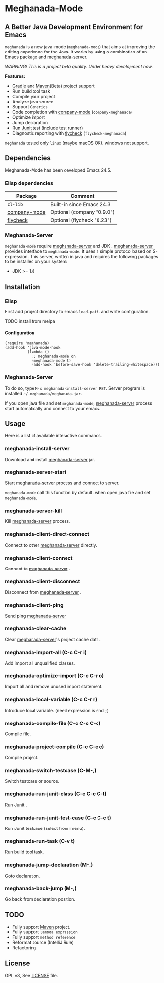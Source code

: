 # Meghanada-Mode

## A Better Java Development Environment for Emacs

`meghanada` is a new java-mode (`meghanada-mode`) that aims at improving the editing
experience for the Java. It works by using a combination of an Emacs
package and [meghanada-server][].

<i>WARNING! This is a project beta quality. Under heavy development now.</i>

**Features:**

* [Gradle][] and [Maven][](Beta) project support
* Run build tool task
* Compile your project
* Analyze java source
* Support `Generics`
* Code completion with [company-mode][] (`company-meghanada`)
* Optimize import
* Jump declaration
* Run [Junit][] test (include test runner)
* Diagnostic reporting with [flycheck][] (`flycheck-meghanada`)

`meghanada` tested only `linux` (maybe macOS OK). windows not support.

## Dependencies

Meghanada-Mode has been developed Emacs 24.5.

### Elisp dependencies

| Package              | Comment                           |
| -------------------- | --------------------------------- |
| `cl-lib`             | Built-in since Emacs 24.3         |
| [company-mode][]     | Optional (company "0.9.0")        |
| [flycheck][]         | Optional (flycheck "0.23")        |

### Meghanada-Server

`meghanada-mode` require [meghanada-server][] and JDK .
[meghanada-server][] provides interface to `meghanada-mode`. It uses a simple protocol
based on S-expression. This server, written in java and requires the following
packages to be installed on your system:

* JDK >= 1.8

## Installation

### Elisp

First add project directory to emacs `load-path`. and write configuration.

TODO install from melpa

#### Configuration

```
(require 'meghanada)
(add-hook 'java-mode-hook
          (lambda ()
            ;; meghanada-mode on
            (meghanada-mode t)
            (add-hook 'before-save-hook 'delete-trailing-whitespace)))
```

### Meghanada-Server

To do so, type `M-x meghanada-install-server RET`. Server program is installed `~/.meghanada/meghanada.jar`.

If you open java file and set `meghanada-mode`, [meghanada-server][] process start automatically and connect to your emacs.

## Usage

Here is a list of available interactive commands.

### meghanada-install-server

Download and install [meghanada-server] jar.

### meghanada-server-start

Start [meghanada-server][] process and connect to server.

`meghanada-mode` call this function by default. when open java file and set `meghanada-mode`.

### meghanada-server-kill

Kill [meghanada-server][] process.

### meghanada-client-direct-connect

Connect to other [meghanada-server][] directly.

### meghanada-client-connect

Connect to [meghanada-server][] .

### meghanada-client-disconnect

Disconnect from [meghanada-server][] .

### meghanada-client-ping

Send ping [meghanada-server][]

### meghanada-clear-cache

Clear [meghanada-server][]'s project cache data.

### meghanada-import-all (C-c C-r i)

Add import all unqualified classes.

### meghanada-optimize-import (C-c C-r o)

Import all and remove unused import statement.

### meghanada-local-variable (C-c C-r r)

Introduce local variable. (need expression is end `;`)


### meghanada-compile-file (C-c C-c C-c)

Compile file.

### meghanada-project-compile (C-c C-c c)

Compile project.

### meghanada-switch-testcase (C-M-,)

Switch testcase or source.

### meghanada-run-junit-class (C-c C-c C-t)

Run Junit .

### meghanada-run-junit-test-case (C-c C-c t)

Run Junit testcase (select from imenu).

### meghanada-run-task (C-v t)

Run build tool task.

### meghanada-jump-declaration (M-.)

Goto declaration.

### meghanada-back-jump (M-,)

Go back from declaration position.


## TODO

* Fully support [Maven][] project.
* Fully support `lambda expression`
* Fully support `method reference`
* Reformat source (IntelliJ Rule)
* Refactoring

## License

GPL v3, See [LICENSE](LICENSE) file.


[meghanada-server]: https://github.com/mopemope/meghanada-server
[Maven]: http://maven.apache.org/
[Gradle]: https://gradle.org
[company-mode]: http://company-mode.github.io/
[flycheck]: http://flycheck.org
[Junit]: http://www.junit.org/
